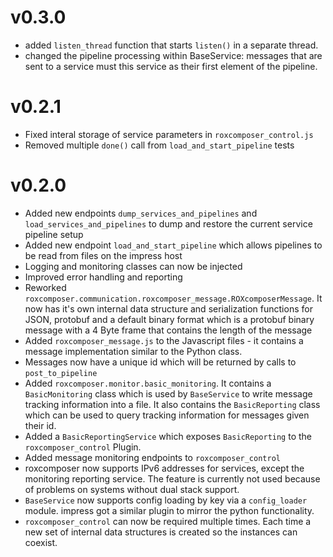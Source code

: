 # v0.3.0

* added `listen_thread` function that starts `listen()` in a separate thread.
* changed the pipeline processing within BaseService: messages that are sent to a service must this service as their first element of the pipeline.

# v0.2.1

* Fixed interal storage of service parameters in `roxcomposer_control.js`
* Removed multiple `done()` call from  `load_and_start_pipeline` tests

# v0.2.0

* Added new endpoints `dump_services_and_pipelines` and `load_services_and_pipelines` to dump and restore the current service pipeline setup
* Added new endpoint `load_and_start_pipeline` which allows pipelines to be read from files on the impress host
* Logging and monitoring classes can now be injected
* Improved error handling and reporting
* Reworked `roxcomposer.communication.roxcomposer_message.ROXcomposerMessage`. It now has it's own internal data structure and serialization functions for JSON, protobuf and a default binary format which is a protobuf binary message
  with a 4 Byte frame that contains the length of the message
* Added `roxcomposer_message.js` to the Javascript files - it contains a message implementation similar to the Python class.
* Messages now have a unique id which will be returned by calls to `post_to_pipeline`
* Added `roxcomposer.monitor.basic_monitoring`. It contains a `BasicMonitoring` class which is used by `BaseService` to write message tracking information into a file. It also contains the `BasicReporting` class which can
  be used to query tracking information for messages given their id.
* Added a `BasicReportingService` which exposes `BasicReporting` to the `roxcomposer_control` Plugin.
* Added message monitoring endpoints to `roxcomposer_control`
* roxcomposer now supports IPv6 addresses for services, except the monitoring reporting service. The feature is currently not used because of problems on systems without dual stack support.
* `BaseService` now supports config loading by key via a `config_loader` module. impress got a similar plugin to mirror the python functionality.
* `roxcomposer_control` can now be required multiple times. Each time a new set of internal data structures is created so the instances can coexist.

